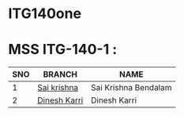 # ITG140one
# MSS ITG-140-1 :

| SNO | BRANCH | NAME |
| ----------- | ----------- | ----------- |
| 1 | [Sai krishna](https://github.com/itgurukulamA/ITG140one/tree/SaikrishnaBendalam-5017) | Sai Krishna Bendalam |
| 2 | [Dinesh Karri](https://github.com/itgurukulamA/ITG140one/tree/DineshKarri) | Dinesh Karri |
